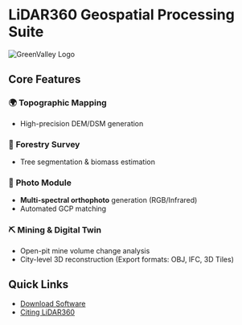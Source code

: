 # LiDAR360 Geospatial Processing Suite  
![GreenValley Logo](https://www.greenvalleyintl.com/_nuxt/logo_homapage.3krNlTfn.png)  

## Core Features  
### 🌍 **Topographic Mapping**  
- High-precision DEM/DSM generation 

### 🌳 **Forestry Survey**  
- Tree segmentation & biomass estimation

### 📸 **Photo Module**  
- **Multi-spectral orthophoto** generation (RGB/Infrared)  
- Automated GCP matching  

### ⛏️ **Mining & Digital Twin**  
- Open-pit mine volume change analysis  
- City-level 3D reconstruction (Export formats: OBJ, IFC, 3D Tiles)  

## Quick Links  
- [Download Software](https://www.greenvalleyintl.com/LiDAR360)  
- [Citing LiDAR360](#citing)  
